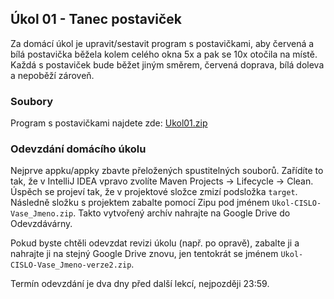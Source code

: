 Úkol 01 - Tanec postaviček
-------------------

Za domácí úkol je upravit/sestavit program s postavičkami, aby červená a bílá postavička běžela kolem celého okna 5x a pak se 10x otočila na místě.
Každá s postaviček bude běžet jiným směrem, červená doprava, bílá doleva a nepoběží zároveň.

### Soubory

Program s postavičkami najdete zde: [Ukol01.zip](/data/2020-podzim/java-online/Ukol01.zip)

### Odevzdání domácího úkolu

Nejprve appku/appky zbavte přeložených spustitelných souborů.
Zařídíte to tak, že v IntelliJ IDEA vpravo zvolíte
Maven Projects -> Lifecycle -> Clean.
Úspěch se projeví tak, že v projektové složce zmizí
podsložka `target`.
Následně složku s projektem
zabalte pomocí Zipu pod jménem `Ukol-CISLO-Vase_Jmeno.zip`.
Takto vytvořený archív nahrajte na Google Drive do Odevzdávárny.

Pokud byste chtěli odevzdat revizi úkolu (např. po opravě),
zabalte ji a nahrajte ji na stejný Google Drive znovu,
jen tentokrát se jménem `Ukol-CISLO-Vase_Jmeno-verze2.zip`.

Termín odevzdání je dva dny před další lekcí, nejpozději 23:59.
